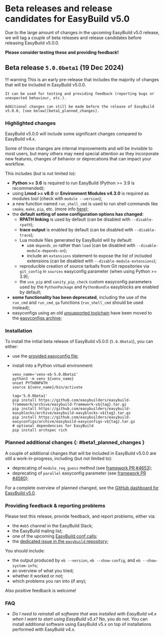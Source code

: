 # Beta releases and release candidates for EasyBuild v5.0

Due to the large amount of changes in the upcoming EasyBuild v5.0 release,
we will tag a couple of beta releases and release candidates before releasing EasyBuild v5.0.0.

**Please consider testing these and providing feedback!**

## Beta release `5.0.0beta1` (19 Dec 2024)

!!! warning
    This is an early pre-release that includes the majority of changes that will be included
    in EasyBuild v5.0.0.

    It can be used for testing and providing feedback (reporting bugs or unexpected behaviour, etc.).

    Additional changes can still be made before the release of EasyBuild v5.0.0, [see below][beta1_planned_changes].

### Highlighted changes

EasyBuild v5.0.0 will include some significant changes compared to EasyBuild v4.x.

Some of those changes are internal improvements and will be invisible to most users, but many others may need special attention
as they incorporate new features, changes of behavior or deprecations that can impact your workflow.

This includes (but is not limited to):

- **Python >= 3.6** is required to run EasyBuild (Python >= 3.9 is recommended);
- using **Lmod >= v8.0** or **Environment Modules v4.3.0** is required as modules tool (check with `module --version`);
- a new function named `run_shell_cmd` is used to run shell commands like `cmake`, `make`, `pip`, etc. (more info [here](run_shell_cmd.md));
- the **default setting of some configuration options has changed**:
    - **RPATH linking** is used by default (can be disabled with `--disable-rpath`);
    - **trace output** is enabled by default (can be disabled with `--disable-trace`);
    - Lua module files generated by EasyBuild will by default:
        - use `depends_on` rather than `load` (can be disabled with `--disable-module-depends-on`);
        - include an `extensions` statement to expose the list of included extensions (can be disabled with `--disable-module-extensions`);
    - reproducible creation of source tarballs from Git repositories via `git_config` in `sources` easyconfig parameter (when using Python >= 3.9);
    - the `use_pip` and `sanity_pip_check` custom easyconfig parameters used by the `PythonPackage` and `PythonBundle` easyblocks are enabled by default;
- **some functionality has been deprecated**, including the use of the `run_cmd` and `run_cmd_qa` functions (`run_shell_cmd` should be used instead);
- easyconfigs using an old [unsupported toolchain](../policies/toolchains.md) have been moved to the [easyconfigs archive](https://github.com/easybuilders/easybuild-easyconfigs-archive);

### Installation

To install the initial beta release of EasyBuild v5.0.0 (`5.0.0beta1`), you can either:

- use the [provided easyconfig file](https://github.com/easybuilders/easybuild-easyconfigs/pull/22049);
- install into a Python virtual environment:
  
  ```shell
  venv_name='venv-eb-5.0.0beta1'
  python3 -m venv ${venv_name}
  unset PYTHONPATH
  source ${venv_name}/bin/activate

  tag='5.0.0beta1'
  pip install https://github.com/easybuilders/easybuild-framework/archive/easybuild-framework-v${tag}.tar.gz
  pip install https://github.com/easybuilders/easybuild-easyblocks/archive/easybuild-easyblocks-v${tag}.tar.gz
  pip install https://github.com/easybuilders/easybuild-easyconfigs/archive/easybuild-easyconfigs-v${tag}.tar.gz
  # optional dependencies for EasyBuild
  pip install archspec rich
  ```

### Planned additional changes {: #beta1_planned_changes }

A couple of additional changes that will be included in EasyBuild v5.0.0 are still a work-in-progress,
including (but not limited to):

- deprecating of `module_req_guess` method (see [framework PR #4653](https://github.com/easybuilders/easybuild-framework/pull/4653));
- deprecating of `parallel` easyconfig parameter (see [framework PR #4580](https://github.com/easybuilders/easybuild-framework/pull/4580));

For a complete overview of planned changed, see the [GitHub dashboard for EasyBuild v5.0](https://github.com/orgs/easybuilders/projects/18/views/2).

### Providing feedback & reporting problems

Please test this release, provide feedback, and report problems, either via:

- the `#eb5` channel in the EasyBuild Slack;
- the EasyBuild maling list;
- one of the upcoming [EasyBuild conf calls](https://github.com/easybuilders/easybuild/wiki/Conference-calls);
- the [dedicated issue in the `easybuild` repository](https://github.com/easybuilders/easybuild/issues/911);

You should include:

- the output produced by `eb --version`, `eb --show-config`, and `eb --show-system-info`;
- an overview of what you tried;
- whether it worked or not;
- which problems you ran into (if any);

Also positive feedback is welcome!

### FAQ

- *Do I need to reinstall all software that was installed with EasyBuild v4.x when I want to start using EasyBuild v5.x?*
  No, you do not. You can install additional software using EasyBuild v5.x on top of installations performed with EasyBuild v4.x.
